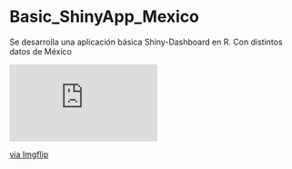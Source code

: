 # Basic_ShinyApp_Mexico
Se desarrolla una aplicación básica Shiny-Dashboard en R. Con distintos datos de México

<div style="width:260px;max-width:100%;"><div style="height:0;padding-bottom:52.31%;position:relative;"><iframe width="260" height="136" style="position:absolute;top:0;left:0;width:100%;height:100%;" frameBorder="0" src="https://imgflip.com/embed/6iychc"></iframe></div><p><a href="https://imgflip.com/gif/6iychc">via Imgflip</a></p></div>
